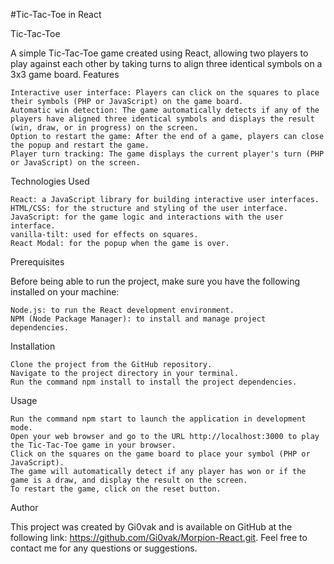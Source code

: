 #Tic-Tac-Toe in React

Tic-Tac-Toe

A simple Tic-Tac-Toe game created using React, allowing two players to play against each other by taking turns to align three identical symbols on a 3x3 game board.
Features

    Interactive user interface: Players can click on the squares to place their symbols (PHP or JavaScript) on the game board.
    Automatic win detection: The game automatically detects if any of the players have aligned three identical symbols and displays the result (win, draw, or in progress) on the screen.
    Option to restart the game: After the end of a game, players can close the popup and restart the game.
    Player turn tracking: The game displays the current player's turn (PHP or JavaScript) on the screen.

Technologies Used

    React: a JavaScript library for building interactive user interfaces.
    HTML/CSS: for the structure and styling of the user interface.
    JavaScript: for the game logic and interactions with the user interface.
    vanilla-tilt: used for effects on squares.
    React Modal: for the popup when the game is over.

Prerequisites

Before being able to run the project, make sure you have the following installed on your machine:

    Node.js: to run the React development environment.
    NPM (Node Package Manager): to install and manage project dependencies.

Installation

    Clone the project from the GitHub repository.
    Navigate to the project directory in your terminal.
    Run the command npm install to install the project dependencies.

Usage

    Run the command npm start to launch the application in development mode.
    Open your web browser and go to the URL http://localhost:3000 to play the Tic-Tac-Toe game in your browser.
    Click on the squares on the game board to place your symbol (PHP or JavaScript).
    The game will automatically detect if any player has won or if the game is a draw, and display the result on the screen.
    To restart the game, click on the reset button.

Author

This project was created by Gi0vak and is available on GitHub at the following link: https://github.com/Gi0vak/Morpion-React.git. Feel free to contact me for any questions or suggestions.
